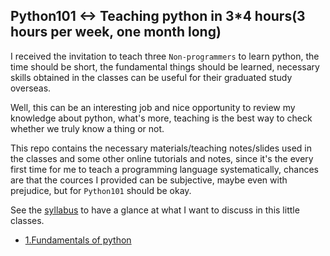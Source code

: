 ## Python101 <-> Teaching python in 3*4 hours(3 hours per week, one month long)

I received the invitation to teach three `Non-programmers` to learn python, the time should be short, the fundamental things should be learned, necessary skills obtained in the classes can be useful for their graduated study overseas.

Well, this can be an interesting job and nice opportunity to review my knowledge about python, what's more, teaching is the best way to check whether we truly know a thing or not.

This repo contains the necessary materials/teaching notes/slides used in the classes and some other online tutorials and notes, since it's the every first time for me to teach a programming language systematically, chances are that the cources I provided can be subjective, maybe even with prejudice, but for `Python101` should be okay.

See the [syllabus](syllabus.md) to have a glance at what I want to discuss in this little classes.

* [1.Fundamentals of python](courseware/0.Fundamentals.md)